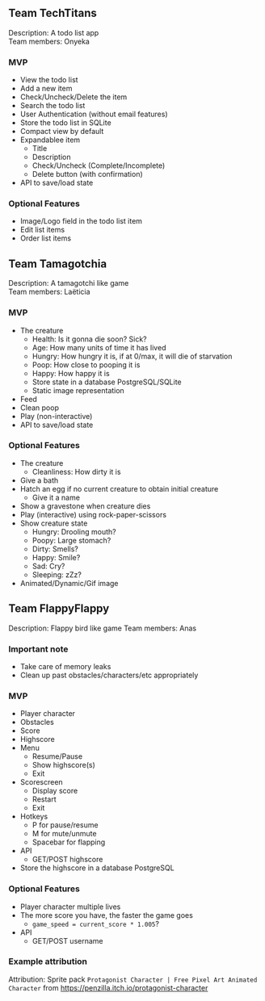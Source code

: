 ## Team TechTitans

Description: A todo list app  
Team members: Onyeka

### MVP

- View the todo list
- Add a new item
- Check/Uncheck/Delete the item
- Search the todo list
- User Authentication (without email features)
- Store the todo list in SQLite
- Compact view by default
- Expandablee item
  - Title
  - Description
  - Check/Uncheck (Complete/Incomplete)
  - Delete button (with confirmation)
- API to save/load state

### Optional Features

- Image/Logo field in the todo list item
- Edit list items
- Order list items

## Team Tamagotchia

Description: A tamagotchi like game  
Team members: Laëticia

### MVP

- The creature
  - Health: Is it gonna die soon? Sick?
  - Age: How many units of time it has lived
  - Hungry: How hungry it is, if at 0/max, it will die of starvation
  - Poop: How close to pooping it is
  - Happy: How happy it is
  - Store state in a database PostgreSQL/SQLite
  - Static image representation
- Feed
- Clean poop
- Play (non-interactive)
- API to save/load state

### Optional Features

- The creature
  - Cleanliness: How dirty it is
- Give a bath
- Hatch an egg if no current creature to obtain
  initial creature
  - Give it a name
- Show a gravestone when creature dies
- Play (interactive) using rock-paper-scissors
- Show creature state
  - Hungry: Drooling mouth?
  - Poopy: Large stomach?
  - Dirty: Smells?
  - Happy: Smile?
  - Sad: Cry?
  - Sleeping: zZz?
- Animated/Dynamic/Gif image

## Team FlappyFlappy

Description: Flappy bird like game
Team members: Anas

### Important note

- Take care of memory leaks
- Clean up past obstacles/characters/etc appropriately

### MVP

- Player character
- Obstacles
- Score
- Highscore
- Menu
  - Resume/Pause
  - Show highscore(s)
  - Exit
- Scorescreen
  - Display score
  - Restart
  - Exit
- Hotkeys
  - P for pause/resume
  - M for mute/unmute
  - Spacebar for flapping
- API
  - GET/POST highscore
- Store the highscore in a database PostgreSQL

### Optional Features

- Player character multiple lives
- The more score you have, the faster the game goes
  - `game_speed = current_score * 1.005`?
- API
  - GET/POST username

### Example attribution

Attribution: Sprite pack `Protagonist Character | Free Pixel Art Animated Character` from https://penzilla.itch.io/protagonist-character
